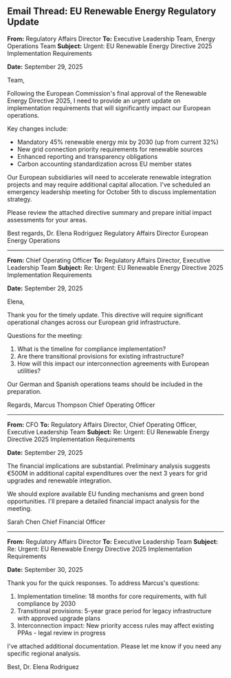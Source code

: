 ## Email Thread: EU Renewable Energy Regulatory Update

**From:** Regulatory Affairs Director
**To:** Executive Leadership Team, Energy Operations Team
**Subject:** Urgent: EU Renewable Energy Directive 2025 Implementation Requirements

**Date:** September 29, 2025

Team,

Following the European Commission's final approval of the Renewable Energy Directive 2025, I need to provide an urgent update on implementation requirements that will significantly impact our European operations.

Key changes include:
- Mandatory 45% renewable energy mix by 2030 (up from current 32%)
- New grid connection priority requirements for renewable sources
- Enhanced reporting and transparency obligations
- Carbon accounting standardization across EU member states

Our European subsidiaries will need to accelerate renewable integration projects and may require additional capital allocation. I've scheduled an emergency leadership meeting for October 5th to discuss implementation strategy.

Please review the attached directive summary and prepare initial impact assessments for your areas.

Best regards,
Dr. Elena Rodriguez
Regulatory Affairs Director
European Energy Operations

---

**From:** Chief Operating Officer
**To:** Regulatory Affairs Director, Executive Leadership Team
**Subject:** Re: Urgent: EU Renewable Energy Directive 2025 Implementation Requirements

**Date:** September 29, 2025

Elena,

Thank you for the timely update. This directive will require significant operational changes across our European grid infrastructure.

Questions for the meeting:
1. What is the timeline for compliance implementation?
2. Are there transitional provisions for existing infrastructure?
3. How will this impact our interconnection agreements with European utilities?

Our German and Spanish operations teams should be included in the preparation.

Regards,
Marcus Thompson
Chief Operating Officer

---

**From:** CFO
**To:** Regulatory Affairs Director, Chief Operating Officer, Executive Leadership Team
**Subject:** Re: Urgent: EU Renewable Energy Directive 2025 Implementation Requirements

**Date:** September 29, 2025

The financial implications are substantial. Preliminary analysis suggests €500M in additional capital expenditures over the next 3 years for grid upgrades and renewable integration.

We should explore available EU funding mechanisms and green bond opportunities. I'll prepare a detailed financial impact analysis for the meeting.

Sarah Chen
Chief Financial Officer

---

**From:** Regulatory Affairs Director
**To:** Executive Leadership Team
**Subject:** Re: Urgent: EU Renewable Energy Directive 2025 Implementation Requirements

**Date:** September 30, 2025

Thank you for the quick responses. To address Marcus's questions:

1. Implementation timeline: 18 months for core requirements, with full compliance by 2030
2. Transitional provisions: 5-year grace period for legacy infrastructure with approved upgrade plans
3. Interconnection impact: New priority access rules may affect existing PPAs - legal review in progress

I've attached additional documentation. Please let me know if you need any specific regional analysis.

Best,
Dr. Elena Rodriguez
